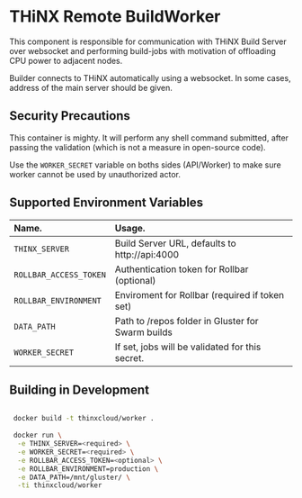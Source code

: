 # THiNX Remote BuildWorker

This component is responsible for communication with THiNX Build Server over websocket and performing build-jobs with motivation of offloading CPU power to adjacent nodes.

Builder connects to THiNX automatically using a websocket. In some cases, address of the main server should be given.

## Security Precautions

This container is mighty. It will perform any shell command submitted, after passing the validation (which is not a measure in open-source code).

Use the `WORKER_SECRET` variable on boths sides (API/Worker) to make sure worker cannot be used by unauthorized actor.

## Supported Environment Variables

| Name.                   | Usage.                                            |
|:------------------------|:--------------------------------------------------|
| `THINX_SERVER`          | Build Server URL, defaults to http://api:4000     |
| `ROLLBAR_ACCESS_TOKEN`  | Authentication token for Rollbar (optional)       |
| `ROLLBAR_ENVIRONMENT`   | Enviroment for Rollbar (required if token set)    |
| `DATA_PATH`            | Path to /repos folder in Gluster for Swarm builds |
| `WORKER_SECRET`         | If set, jobs will be validated for this secret.   |

## Building in Development

```bash

 docker build -t thinxcloud/worker .
 
 docker run \
  -e THINX_SERVER=<required> \
  -e WORKER_SECRET=<required> \
  -e ROLLBAR_ACCESS_TOKEN=<optional> \
  -e ROLLBAR_ENVIRONMENT=production \
  -e DATA_PATH=/mnt/gluster/ \
  -ti thinxcloud/worker

```
